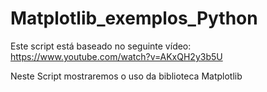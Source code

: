 # Matplotlib_exemplos_Python

Este script está baseado no seguinte vídeo: https://www.youtube.com/watch?v=AKxQH2y3b5U

Neste Script mostraremos o uso da biblioteca Matplotlib
